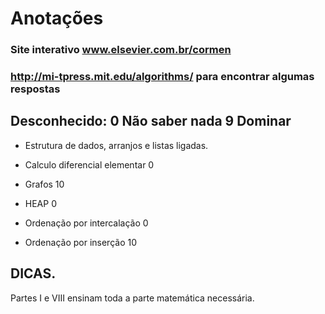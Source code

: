 # Anotações
### Site interativo www.elsevier.com.br/cormen
### http://mi-tpress.mit.edu/algorithms/  para encontrar algumas respostas

## Desconhecido: 0 Não saber nada 9 Dominar

* Estrutura de dados, arranjos e listas ligadas.

* Calculo diferencial elementar 0

* Grafos 10

* HEAP 0

* Ordenação por intercalação 0

* Ordenação por inserção 10

## DICAS.

Partes I e VIII ensinam toda a parte matemática necessária.

